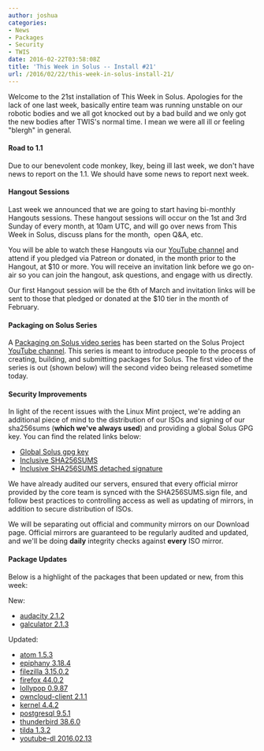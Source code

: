 ```yaml
---
author: joshua
categories:
- News
- Packages
- Security
- TWIS
date: 2016-02-22T03:58:08Z
title: 'This Week in Solus -- Install #21'
url: /2016/02/22/this-week-in-solus-install-21/
--- 
```

Welcome to the 21st installation of This Week in Solus. Apologies for the lack of one last week, basically entire team was running unstable on our robotic bodies and we all got knocked out by a bad build and we only got the new bodies after 
TWIS's normal time. I mean we were all ill or feeling "blergh" in general.
      
#### Road to 1.1

Due to our benevolent code monkey, Ikey, being ill last week, we don't have news to report on the 1.1. We should have some news to report next week.

#### Hangout Sessions

Last week we announced that we are going to start having bi-monthly Hangouts sessions. These hangout sessions will occur on the 1st and 3rd Sunday of every month, at 10am UTC, and will go over news from This Week in Solus, discuss plans for the month,  
open Q&A, etc.

You will be able to watch these Hangouts via our [YouTube channel](https://www.youtube.com/channel/UCafmzeNk3o0g79oz0qbkzNg) and attend if you pledged via Patreon or donated, in the month prior to the Hangout, at $10 or more. 
You will receive an invitation link before we go on-air so you can join the hangout, ask questions, and engage with us directly.

Our first Hangout session will be the 6th of March and invitation links will be sent to those that pledged or donated at the $10 tier in the month of February.

#### Packaging on Solus Series

A [Packaging on Solus video series](https://www.youtube.com/playlist?list=PLhhMWYdkJJbOtQirX-hgqac0xOpMTCb2v) has been started on the Solus Project 
[YouTube channel](https://www.youtube.com/channel/UCafmzeNk3o0g79oz0qbkzNg). This series is meant to introduce people to the process of creating, building, and submitting packages for Solus. The first video of the series is out 
(shown below) will the second video being released sometime today.

#### Security Improvements

In light of the recent issues with the Linux Mint project, we're adding an additional piece of mind to the distribution of our ISOs and signing of our sha256sums (**which we've always used**) and providing a global Solus GPG key. You can find the 
related links below:

- [Global Solus gpg key](https://archive.solus-project.com/solus.gpg)         
- [Inclusive SHA256SUMS](http://ikeydoherty.com/SHA256SUMS)         
- [Inclusive SHA256SUMS detached signature](http://ikeydoherty.com/SHA256SUMS.sign)

We have already audited our servers, ensured that every official mirror provided by the core team is synced with the SHA256SUMS.sign file, and follow best practices to controlling access as well as updating of mirrors, in addition to secure distribution of ISOs.

We will be separating out official and community mirrors on our Download page. Official mirrors are guaranteed to be regularly audited and updated, and we'll be doing **daily** integrity checks against **every** ISO mirror.

#### Package Updates

Below is a highlight of the packages that been updated or new, from this week:

New: 

- [audacity 2.1.2](https://git.solus-project.com/packages/audacity/commit/?id=d38b0e2fe6bfdf7f3d40b39bc882ea586b85a77d)
- [galculator 2.1.3](https://git.solus-project.com/packages/galculator/commit/?id=af59243c31123a9139945418baac91ac3cdae1f8)

Updated: 

- [atom 1.5.3](https://git.solus-project.com/packages/atom/commit/?id=dfb213ba3bb3c537d15ba1338cbee6cf2ffe3a4f)
- [epiphany 3.18.4](https://git.solus-project.com/packages/epiphany/commit/?id=de5b8df42c7ee4aa3fbcfe0612307cfc39d82d1a)
- [filezilla 3.15.0.2](https://git.solus-project.com/packages/filezilla/commit/?id=025d3596cb0c4db5ff4d4a6f766fa75edbbb32a5)
- [firefox 44.0.2](https://git.solus-project.com/packages/firefox/commit/?id=4720dedd8bcbc9b7f2993d383715d1b8f6ffebf7)
- [lollypop 0.9.87](https://git.solus-project.com/packages/lollypop/commit/?id=e5fc767d3e0c093f46837b3041234a61d9eac25f)
- [owncloud-client 2.1.1](https://git.solus-project.com/packages/owncloud-client/commit/?id=5e650f23177b030398ae502623f2507a06ef9b5c)
- [kernel 4.4.2](https://git.solus-project.com/packages/kernel/commit/?id=c97aa3e76f839c16503233c6ddd0b02e9cdf768f)
- [postgresql 9.5.1](https://git.solus-project.com/packages/postgresql/commit/?id=5ddd3887f5766422a15d877f45e59ea7dd3ba7fb)
- [thunderbird 38.6.0](https://git.solus-project.com/packages/thunderbird/commit/?id=58fc24104998ea3cc8ece8d9b93266dc293d3690)
- [tilda 1.3.2](https://git.solus-project.com/packages/tilda/commit/?id=b73e4ac51b065b9744877c9864f05b2aea307fb4)
- [youtube-dl 2016.02.13](https://git.solus-project.com/packages/youtube-dl/commit/?id=b928eb78dae628a72177638025099bac5ed5cec7)